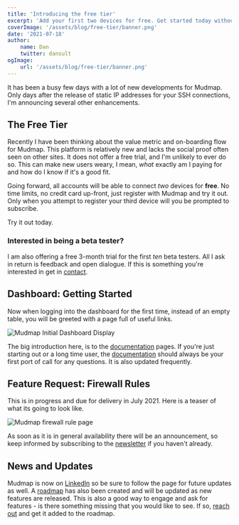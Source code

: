 ```yaml
---
title: 'Introducing the free tier' 
excerpt: 'Add your first two devices for free. Get started today without paying a cent and no credit card required!'
coverImage: '/assets/blog/free-tier/banner.png' 
date: '2021-07-18' 
author:
    name: Dan 
    twitter: dansult
ogImage:
    url: '/assets/blog/free-tier/banner.png'
---
```


It has been a busy few days with a lot of new developments for Mudmap. Only
days after the release of static IP addresses for your SSH connections, I'm
announcing several other enhancements.

## The Free Tier

Recently I have been thinking about the value metric and on-boarding flow for
Mudmap. This platform is relatively new and lacks the social proof often seen
on other sites. It does not offer a free trial, and I'm unlikely to ever do so.
This can make new users weary, I mean, *what*
exactly am I paying for and how do I know if it's a good fit.

Going forward, all accounts will be able to connect *two* devices for **free**.
No time limits, no credit card up-front, just register with Mudmap and try it
out. Only when you attempt to register your third device will you be prompted
to subscribe.

Try it out today.

### Interested in being a beta tester?

I am also offering a free 3-month trial for the first *ten* beta testers. All 
I ask
in return is feedback and open dialogue. If this is something you're interested
in get in [contact][beta].

## Dashboard: Getting Started

Now when logging into the dashboard for the first time, instead of an empty
table, you will be greeted with a page full of useful links.

![Mudmap Initial Dashboard Display](https://mudmapio.s3.us-west-2.amazonaws.com/public-images/marketing/mm-no-devices.png "Mudmap dashboard initial display")

The big introduction here, is to the [documentation][docs] pages. If you're
just starting out or a long time user, the [documentation][docs] should always
be your first port of call for any questions. It is also updated frequently.

## Feature Request: Firewall Rules

This is in progress and due for delivery in July 2021. Here is a teaser of what
its going to look like.

![Mudmap firewall rule page](https://mudmapio.s3.us-west-2.amazonaws.com/public-images/marketing/mm-firewall-rules-wip.png 'Mudmap firewall rule page')

As soon as it is in general availability there will be an announcement, so keep
informed by subscribing to the [newsletter] if you haven't already.

## News and Updates

Mudmap is now on [LinkedIn] so be sure to follow the page for future updates as
well. A [roadmap] has also been created and will be updated as new features are
released. This is also a good way to engage and ask for features - is there
something missing that you would like to see. If so, [reach out] and get it 
added
to the roadmap.


[beta]: mailto:dan@mudmap.io?subject=beta-tester-trial
[docs]: https://docs.mudmap.io/
[linkedin]: https://linkedin.com/company/mudmap
[roadmap]: https://mudmap.io/roadmap
[newsletter]: https://buttondown.email/mudmapio
[reach out]: mailto:dan@mudmap.io
